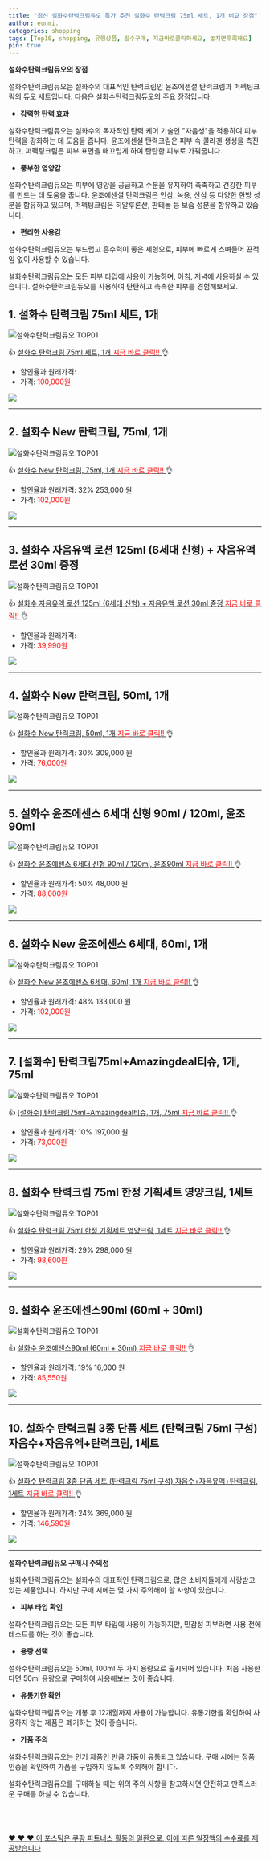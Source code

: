 ```yaml
---
title: "최신 설화수탄력크림듀오 특가 추천 설화수 탄력크림 75ml 세트, 1개 비교 장점"
author: eunmi.
categories: shopping
tags: [Top10, shopping, 유행상품, 필수구매, 지금바로클릭하세요, 놓치면후회해요]
pin: true
---
```

**설화수탄력크림듀오의 장점**

설화수탄력크림듀오는 설화수의 대표적인 탄력크림인 윤조에센셜 탄력크림과 퍼펙팅크림의 듀오 세트입니다. 다음은 설화수탄력크림듀오의 주요 장점입니다.

* **강력한 탄력 효과**

설화수탄력크림듀오는 설화수의 독자적인 탄력 케어 기술인 "자음생"을 적용하여 피부 탄력을 강화하는 데 도움을 줍니다. 윤조에센셜 탄력크림은 피부 속 콜라겐 생성을 촉진하고, 퍼펙팅크림은 피부 표면을 매끄럽게 하여 탄탄한 피부로 가꿔줍니다.

* **풍부한 영양감**

설화수탄력크림듀오는 피부에 영양을 공급하고 수분을 유지하여 촉촉하고 건강한 피부를 만드는 데 도움을 줍니다. 윤조에센셜 탄력크림은 인삼, 녹용, 산삼 등 다양한 한방 성분을 함유하고 있으며, 퍼펙팅크림은 히알루론산, 판테놀 등 보습 성분을 함유하고 있습니다.

* **편리한 사용감**

설화수탄력크림듀오는 부드럽고 흡수력이 좋은 제형으로, 피부에 빠르게 스며들어 끈적임 없이 사용할 수 있습니다.

설화수탄력크림듀오는 모든 피부 타입에 사용이 가능하며, 아침, 저녁에 사용하실 수 있습니다. 설화수탄력크림듀오를 사용하여 탄탄하고 촉촉한 피부를 경험해보세요.

   

## 1. 설화수 탄력크림 75ml 세트, 1개

![설화수탄력크림듀오 TOP01](https://thumbnail7.coupangcdn.com/thumbnails/remote/230x230ex/image/retail/images/3212444392507856-84e2f8b4-a031-4e95-a92b-398caee118ff.jpg)


👍 [설화수 탄력크림 75ml 세트, 1개 <font color=red> 지금 바로 클릭!! </font> ](https://link.coupang.com/re/AFFSDP?lptag=AF3617701&subid=GithubCoopas&pageKey=7219746112&traceid=V0-153&itemId=18292296726&vendorItemId=85437976729) 👌 


- 할인율과 원래가격: 
- 가격: <span style='color:red'>100,000원</span>

[![](/discount_price.png)](https://link.coupang.com/re/AFFSDP?lptag=AF3617701&subid=GithubCoopas&pageKey=7219746112&traceid=V0-153&itemId=18292296726&vendorItemId=85437976729)

---


   

## 2. 설화수 New 탄력크림, 75ml, 1개

![설화수탄력크림듀오 TOP01](https://thumbnail8.coupangcdn.com/thumbnails/remote/230x230ex/image/retail/images/3212356825441656-efff241b-5a04-46c4-8e4c-9b7209535e78.jpg)


👍 [설화수 New 탄력크림, 75ml, 1개 <font color=red> 지금 바로 클릭!! </font> ](https://link.coupang.com/re/AFFSDP?lptag=AF3617701&subid=GithubCoopas&pageKey=7154605343&traceid=V0-153&itemId=17993755430&vendorItemId=85150226458) 👌 


- 할인율과 원래가격: 32%  253,000   원
- 가격: <span style='color:red'>102,000원</span>

[![](/discount_price.png)](https://link.coupang.com/re/AFFSDP?lptag=AF3617701&subid=GithubCoopas&pageKey=7154605343&traceid=V0-153&itemId=17993755430&vendorItemId=85150226458)

---


   

## 3. 설화수 자음유액 로션 125ml (6세대 신형) + 자음유액 로션 30ml 증정

![설화수탄력크림듀오 TOP01](https://thumbnail9.coupangcdn.com/thumbnails/remote/230x230ex/image/vendor_inventory/d9b0/a3d35ce67839d6cc0547f0b32c4390f4d52e23b0e06633775136a9034bcb.jpg)


👍 [설화수 자음유액 로션 125ml (6세대 신형) + 자음유액 로션 30ml 증정 <font color=red> 지금 바로 클릭!! </font> ](https://link.coupang.com/re/AFFSDP?lptag=AF3617701&subid=GithubCoopas&pageKey=7691092439&traceid=V0-153&itemId=20567638443&vendorItemId=87643186176) 👌 


- 할인율과 원래가격: 
- 가격: <span style='color:red'>39,990원</span>

[![](/discount_price.png)](https://link.coupang.com/re/AFFSDP?lptag=AF3617701&subid=GithubCoopas&pageKey=7691092439&traceid=V0-153&itemId=20567638443&vendorItemId=87643186176)

---


   

## 4. 설화수 New 탄력크림, 50ml, 1개

![설화수탄력크림듀오 TOP01](https://thumbnail7.coupangcdn.com/thumbnails/remote/230x230ex/image/retail/images/3212323823605581-1d50e486-364c-4015-babf-f0169e89acc2.jpg)


👍 [설화수 New 탄력크림, 50ml, 1개 <font color=red> 지금 바로 클릭!! </font> ](https://link.coupang.com/re/AFFSDP?lptag=AF3617701&subid=GithubCoopas&pageKey=7154605343&traceid=V0-153&itemId=17994021210&vendorItemId=85150480938) 👌 


- 할인율과 원래가격: 30%  309,000   원
- 가격: <span style='color:red'>76,000원</span>

[![](/discount_price.png)](https://link.coupang.com/re/AFFSDP?lptag=AF3617701&subid=GithubCoopas&pageKey=7154605343&traceid=V0-153&itemId=17994021210&vendorItemId=85150480938)

---


   

## 5. 설화수 윤조에센스 6세대 신형 90ml / 120ml, 윤조90ml

![설화수탄력크림듀오 TOP01](https://thumbnail9.coupangcdn.com/thumbnails/remote/230x230ex/image/vendor_inventory/2921/9f64cc4b0521a3acbd352f788ce18b93bd1c64c36281a15307d79858bba0.png)


👍 [설화수 윤조에센스 6세대 신형 90ml / 120ml, 윤조90ml <font color=red> 지금 바로 클릭!! </font> ](https://link.coupang.com/re/AFFSDP?lptag=AF3617701&subid=GithubCoopas&pageKey=7662067354&traceid=V0-153&itemId=20415861370&vendorItemId=85180553408) 👌 


- 할인율과 원래가격: 50%  48,000   원
- 가격: <span style='color:red'>88,000원</span>

[![](/discount_price.png)](https://link.coupang.com/re/AFFSDP?lptag=AF3617701&subid=GithubCoopas&pageKey=7662067354&traceid=V0-153&itemId=20415861370&vendorItemId=85180553408)

---


   

## 6. 설화수 New 윤조에센스 6세대, 60ml, 1개

![설화수탄력크림듀오 TOP01](https://thumbnail10.coupangcdn.com/thumbnails/remote/230x230ex/image/retail/images/3211872481437295-6733ed20-c17c-4780-9742-7be356264794.jpg)


👍 [설화수 New 윤조에센스 6세대, 60ml, 1개 <font color=red> 지금 바로 클릭!! </font> ](https://link.coupang.com/re/AFFSDP?lptag=AF3617701&subid=GithubCoopas&pageKey=7154016740&traceid=V0-153&itemId=17991706464&vendorItemId=85148251290) 👌 


- 할인율과 원래가격: 48%  133,000   원
- 가격: <span style='color:red'>102,000원</span>

[![](/discount_price.png)](https://link.coupang.com/re/AFFSDP?lptag=AF3617701&subid=GithubCoopas&pageKey=7154016740&traceid=V0-153&itemId=17991706464&vendorItemId=85148251290)

---


   

## 7. [설화수] 탄력크림75ml+Amazingdeal티슈, 1개, 75ml

![설화수탄력크림듀오 TOP01](https://thumbnail6.coupangcdn.com/thumbnails/remote/230x230ex/image/vendor_inventory/93fb/1d997df96c54baf708f1a3a5e927fbac0d33a94c46dfa4cac854dddf8d14.jpg)


👍 [[설화수] 탄력크림75ml+Amazingdeal티슈, 1개, 75ml <font color=red> 지금 바로 클릭!! </font> ](https://link.coupang.com/re/AFFSDP?lptag=AF3617701&subid=GithubCoopas&pageKey=7260505018&traceid=V0-153&itemId=18492079785&vendorItemId=86407248643) 👌 


- 할인율과 원래가격: 10%  197,000   원
- 가격: <span style='color:red'>73,000원</span>

[![](/discount_price.png)](https://link.coupang.com/re/AFFSDP?lptag=AF3617701&subid=GithubCoopas&pageKey=7260505018&traceid=V0-153&itemId=18492079785&vendorItemId=86407248643)

---


   

## 8. 설화수 탄력크림 75ml 한정 기획세트 영양크림, 1세트

![설화수탄력크림듀오 TOP01](https://thumbnail8.coupangcdn.com/thumbnails/remote/230x230ex/image/vendor_inventory/images/2018/01/11/17/3/547e5339-a25b-4457-ba9c-41593cafeb3c.jpg)


👍 [설화수 탄력크림 75ml 한정 기획세트 영양크림, 1세트 <font color=red> 지금 바로 클릭!! </font> ](https://link.coupang.com/re/AFFSDP?lptag=AF3617701&subid=GithubCoopas&pageKey=35610808&traceid=V0-153&itemId=132129088&vendorItemId=73417631412) 👌 


- 할인율과 원래가격: 29%  298,000   원
- 가격: <span style='color:red'>98,600원</span>

[![](/discount_price.png)](https://link.coupang.com/re/AFFSDP?lptag=AF3617701&subid=GithubCoopas&pageKey=35610808&traceid=V0-153&itemId=132129088&vendorItemId=73417631412)

---


   

## 9. 설화수 윤조에센스90ml (60ml + 30ml)

![설화수탄력크림듀오 TOP01](https://thumbnail10.coupangcdn.com/thumbnails/remote/230x230ex/image/vendor_inventory/2544/3742dc35faf797eb1c37e6fd0e68c6c7af0a9ab67b0de39b867faf4d6402.png)


👍 [설화수 윤조에센스90ml (60ml + 30ml) <font color=red> 지금 바로 클릭!! </font> ](https://link.coupang.com/re/AFFSDP?lptag=AF3617701&subid=GithubCoopas&pageKey=7646617023&traceid=V0-153&itemId=20333788284&vendorItemId=85021756951) 👌 


- 할인율과 원래가격: 19%  16,000   원
- 가격: <span style='color:red'>85,550원</span>

[![](/discount_price.png)](https://link.coupang.com/re/AFFSDP?lptag=AF3617701&subid=GithubCoopas&pageKey=7646617023&traceid=V0-153&itemId=20333788284&vendorItemId=85021756951)

---


   

## 10. 설화수 탄력크림 3종 단품 세트 (탄력크림 75ml 구성) 자음수+자음유액+탄력크림, 1세트

![설화수탄력크림듀오 TOP01](https://thumbnail10.coupangcdn.com/thumbnails/remote/230x230ex/image/vendor_inventory/fc40/3926471095dfc8f4ddc78ed3767fd45a6182e8552f3b0159429f470958a0.jpg)


👍 [설화수 탄력크림 3종 단품 세트 (탄력크림 75ml 구성) 자음수+자음유액+탄력크림, 1세트 <font color=red> 지금 바로 클릭!! </font> ](https://link.coupang.com/re/AFFSDP?lptag=AF3617701&subid=GithubCoopas&pageKey=6750026212&traceid=V0-153&itemId=15784420884&vendorItemId=86051023548) 👌 


- 할인율과 원래가격: 24%  369,000   원
- 가격: <span style='color:red'>146,590원</span>

[![](/discount_price.png)](https://link.coupang.com/re/AFFSDP?lptag=AF3617701&subid=GithubCoopas&pageKey=6750026212&traceid=V0-153&itemId=15784420884&vendorItemId=86051023548)

---
**설화수탄력크림듀오 구매시 주의점**

설화수탄력크림듀오는 설화수의 대표적인 탄력크림으로, 많은 소비자들에게 사랑받고 있는 제품입니다. 하지만 구매 시에는 몇 가지 주의해야 할 사항이 있습니다.

* **피부 타입 확인**

설화수탄력크림듀오는 모든 피부 타입에 사용이 가능하지만, 민감성 피부라면 사용 전에 테스트를 하는 것이 좋습니다.

* **용량 선택**

설화수탄력크림듀오는 50ml, 100ml 두 가지 용량으로 출시되어 있습니다. 처음 사용한다면 50ml 용량으로 구매하여 사용해보는 것이 좋습니다.

* **유통기한 확인**

설화수탄력크림듀오는 개봉 후 12개월까지 사용이 가능합니다. 유통기한을 확인하여 사용하지 않는 제품은 폐기하는 것이 좋습니다.

* **가품 주의**

설화수탄력크림듀오는 인기 제품인 만큼 가품이 유통되고 있습니다. 구매 시에는 정품 인증을 확인하여 가품을 구입하지 않도록 주의해야 합니다.

설화수탄력크림듀오를 구매하실 때는 위의 주의 사항을 참고하시면 안전하고 만족스러운 구매를 하실 수 있습니다.<br><br><br><br><br> [ ❤ ❤ ❤ 이 포스팅은 쿠팡 파트너스 활동의 일환으로, 이에 따른 일정액의 수수료를 제공받습니다](https://link.coupang.com/a/bcEFyh)